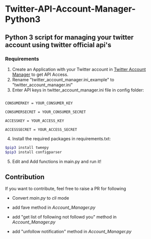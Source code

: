 # Twitter-API-Account-Manager-Python3
## Python 3 script for managing your twitter account using twitter official api's

### Requirements

1. Create an Application with your Twitter account in [Twitter Account Manager](https://apps.twitter.com) to get API Access.
2. Rename "twitter_account_manager.ini_example" to "twitter_account_manager.ini"
3. Enter API keys in twitter_account_manager.ini file in config folder:

```sh

CONSUMERKEY = YOUR_CONSUMER_KEY

CONSUMERSECRET = YOUR_CONSUMER_SECRET

ACCESSKEY = YOUR_ACCESS_KEY

ACCESSSECRET = YOUR_ACCESS_SECRET
```

4. Install the required packages in requirements.txt:

```sh
$pip3 install tweepy
$pip3 install configparser
```
5. Edit and Add functions in main.py and run it!

## Contribution

If you want to contribute, feel free to raise a PR for following

* Convert *main.py* to *cli* mode

* add fave method in *Account_Manager.py*

* add "get list of following not followd you" method in *Account_Manager.py*

* add "unfollow notification" method in *Account_Manager.py*

